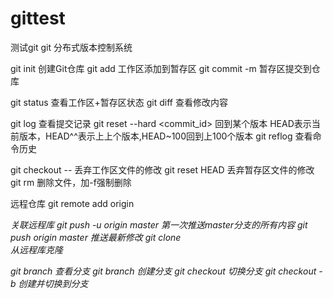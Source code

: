# gittest
测试git
git 分布式版本控制系统

git init 创建Git仓库
git add <filename> 工作区添加到暂存区
git commit -m <message> 暂存区提交到仓库

git status 查看工作区+暂存区状态
git diff 查看修改内容

git log 查看提交记录
git reset --hard <commit_id> 回到某个版本 HEAD表示当前版本，HEAD^^表示上上个版本,HEAD~100回到上100个版本
git reflog 查看命令历史

git checkout -- <filename> 丢弃工作区文件的修改
git reset HEAD <filename> 丢弃暂存区文件的修改
git rm <filename> 删除文件，加-f强制删除

远程仓库
git remote add origin <address> 关联远程库
git push -u origin master 第一次推送master分支的所有内容
git push origin master 推送最新修改
git clone <address> 从远程库克隆

git branch 查看分支
git branch <dev> 创建分支
git checkout <dev> 切换分支
git checkout -b <dev> 创建并切换到分支